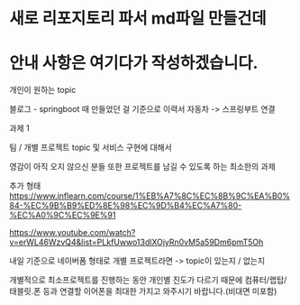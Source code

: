 # 새로 리포지토리 파서 md파일 만들건데
# 안내 사항은 여기다가 작성하겠습니다.

개인이 원하는 topic 

블로그 - springboot 때 만들었던 걸 기준으로
이력서
자동차 -> 스프링부트 연결

과제 1

팀 / 개별 프로젝트 topic 및 서비스 구현에 대해서

영감이 아직 오지 않으신 분들 또한 프로젝트를 남길 수 있도록 하는 최소한의 과제

추가 형태
https://www.inflearn.com/course/1%EB%A7%8C%EC%8B%9C%EA%B0%84-%EC%9B%B9%ED%8E%98%EC%9D%B4%EC%A7%80-%EC%A0%9C%EC%9E%91

https://www.youtube.com/watch?v=erWL46WzvQ4&list=PLkfUwwo13dlXOjyRn0vM5a59Dm6pmT5Oh

내일 기준으로 네이버폼 형태로
개별 프로젝트라면 -> topic이 있는지 / 없는지

개별적으로 최소프로젝트를 진행하는 동안 개인별 진도가 다르기 때문에 컴퓨터/랩탑/태블릿.폰 등과 연결할 이어폰을 최대한 가지고 와주시기 바랍니다.(비대면 미포함)













